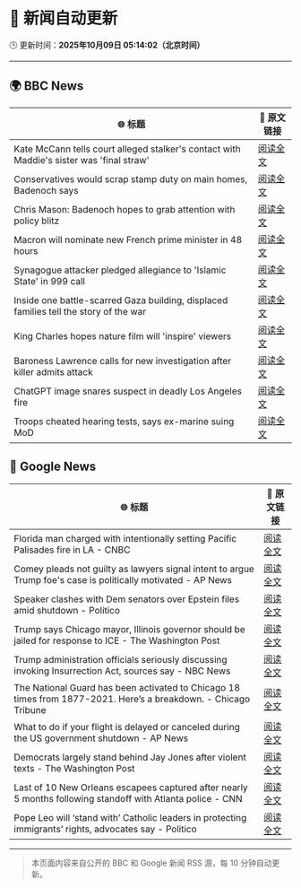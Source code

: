 # 🧠 新闻自动更新

🕒 更新时间：**2025年10月09日 05:14:02（北京时间）**

---

## 🌍 BBC News

| 🌐 标题 | 🔗 原文链接 |
|--------|-------------|
| Kate McCann tells court alleged stalker's contact with Maddie's sister was 'final straw' | [阅读全文](https://www.bbc.com/news/articles/cnvr0723np8o?at_medium=RSS&at_campaign=rss) |
| Conservatives would scrap stamp duty on main homes, Badenoch says | [阅读全文](https://www.bbc.com/news/articles/c20zv94ldpko?at_medium=RSS&at_campaign=rss) |
| Chris Mason: Badenoch hopes to grab attention with policy blitz | [阅读全文](https://www.bbc.com/news/articles/cwywrpelp7jo?at_medium=RSS&at_campaign=rss) |
| Macron will nominate new French prime minister in 48 hours | [阅读全文](https://www.bbc.com/news/articles/cj6xjpee1xjo?at_medium=RSS&at_campaign=rss) |
| Synagogue attacker pledged allegiance to 'Islamic State' in 999 call | [阅读全文](https://www.bbc.com/news/articles/c3drj0dxmr9o?at_medium=RSS&at_campaign=rss) |
| Inside one battle-scarred Gaza building, displaced families tell the story of the war | [阅读全文](https://www.bbc.com/news/articles/cy4jz7l7qv8o?at_medium=RSS&at_campaign=rss) |
| King Charles hopes nature film will 'inspire' viewers | [阅读全文](https://www.bbc.com/news/articles/cd63dxxv9jpo?at_medium=RSS&at_campaign=rss) |
| Baroness Lawrence calls for new investigation after killer admits attack | [阅读全文](https://www.bbc.com/news/articles/c4gj17q2jqgo?at_medium=RSS&at_campaign=rss) |
| ChatGPT image snares suspect in deadly Los Angeles fire | [阅读全文](https://www.bbc.com/news/articles/c8exz5yg14ko?at_medium=RSS&at_campaign=rss) |
| Troops cheated hearing tests, says ex-marine suing MoD | [阅读全文](https://www.bbc.com/news/articles/cvgnrk2jz0no?at_medium=RSS&at_campaign=rss) |

## 📰 Google News

| 🌐 标题 | 🔗 原文链接 |
|--------|-------------|
| Florida man charged with intentionally setting Pacific Palisades fire in LA - CNBC | [阅读全文](https://news.google.com/rss/articles/CBMijAFBVV95cUxPY3BfQVNzSjlzR2dzYm9PenpDcHdZM1FBUEF1MmJUcmNVazJaUzZKOWFFWGEya2lqalJ1TjVOZ3czcVNVZFVEcW92UVlUTFNjd1FRTzYtakJCemZRMTloN2ctMjNPQ0NNTzFCbF9yS1ZrMFpwQ1lnbW1sVmVxd091enhoSjNZcEJUamMyedIBkgFBVV95cUxNWm1oOHhSS3JVQXN4SURCOGluMUZwUWh5OWN5dTg0V0NQUmdqWnFaWVRVSGhiQ090WHRHU0F0Y2ViTmpQZEd5dVgyRU5HTG42elotX3drZGFUSmRUaHBQWWpObUZpdkNNa05XcGdUbHFZY1BUQm5uQkNyWE01Z0xhTlVfVWowbHNENVl5REIwY1MzUQ?oc=5) |
| Comey pleads not guilty as lawyers signal intent to argue Trump foe's case is politically motivated - AP News | [阅读全文](https://news.google.com/rss/articles/CBMitAFBVV95cUxOS1ExZTJydXNqZkRnZ3hZdkY2QUFRd2Z4M3puTW93dUpQWm9ucDZMTzc3cnNCMnN0anRsM3BCZnJCbXE5SDZkdkFORktFVm1qbjI4bTJxejJ5NEdCUmlWSWFidVFJVXY4TjlLcWtjT1lndzZRUXV6TGpUQlI0UmdWLUVyRzNpcnpHYzdkbWRCajZZZUJZREJlek1Lb1ZfUDZMOFVjS3Y0NGRiRUFFMkVIV010bm4?oc=5) |
| Speaker clashes with Dem senators over Epstein files amid shutdown - Politico | [阅读全文](https://news.google.com/rss/articles/CBMikwFBVV95cUxPYkJ0THRNN0RYdXNpbnh4OWpHUU1kMW1EMExSWUhqS0dMMy10a2c0VE93bmhldGVoM29BWDBsdTJLMHoyTTZ0a29GRFhjS2FvV0dtcnozNS11QlFPQjlmZmNqZ0RhLWlIWG50cE9NUER3eG1MRjJ4Nkx1Njk1SHlac1pVWVF2TEtyX3lEbmlrTXdsaHc?oc=5) |
| Trump says Chicago mayor, Illinois governor should be jailed for response to ICE - The Washington Post | [阅读全文](https://news.google.com/rss/articles/CBMikAFBVV95cUxQa1ZibEcyWHdUWDFoNVRhX3BDanE4OG1kXzlLR3hZdkRZaWhCc3oxaWx3WEFjdGNWRmhZOVZWQU9SR1N1MmRMVi1iS1NSdEpCckowR2JKRXhLLWNxVER2Z0VBYzhSZkZ3Q2I4V21pX2o1anpHZEZucTR0ZTJyUUxFWDJwUzEyQUVocHdIaWRoLUw?oc=5) |
| Trump administration officials seriously discussing invoking Insurrection Act, sources say - NBC News | [阅读全文](https://news.google.com/rss/articles/CBMixwFBVV95cUxNeVV2R182bW52RHdZNU1mMzVhenJKOFYwXzVvZW1XX21CYVFETzJKQlJBX3I2eWV6WWplZE9aX1N1bDRIUXlkRXZPM21JWkNGcXdUYldDUEdFdjdVOGdvaDNUSm1vcHFaUW1jTDhyVnNEdjFrYTZxZENwUUFjeVBEQjdrZnM3VkNNUVRXT1ppNFV5N1JGUk8tcGJnS0pPeHBTN29OVGFPSzNiQjUxQlVfUW15aE01V1lmVk1MS1JEUTNNbjEwakc40gFWQVVfeXFMTVI4VUUxbnZPVUFMWHJYU3pZbVhDaGI1V3ZSRE5kYVgxRXpDWlFvVThUM09GYXdCc3AtVU5zTHp4c2tBZ1YyQzVvUGdpN3MzVEYzUlA2NWc?oc=5) |
| The National Guard has been activated to Chicago 18 times from 1877-2021. Here’s a breakdown. - Chicago Tribune | [阅读全文](https://news.google.com/rss/articles/CBMijAFBVV95cUxPaDBBYXJLYTJkMnN6NDZyanRjemFEMkVtUHdSZWNuZlNSWDdYeGRjOGQyY0dRa0JXY29tandPRU5mcjFWdWJZZk5XOGo0SklWMzNKZUQ4bjB4Vk8tYXRqYkhsQjFHYTZPZ0t5RHV4SURBaWsxZGZwbkI2WEJOdWw1Z3NERldjanhkUVVsRw?oc=5) |
| What to do if your flight is delayed or canceled during the US government shutdown - AP News | [阅读全文](https://news.google.com/rss/articles/CBMirwFBVV95cUxOckpZOWhVbDFyd3c1a2tBWjc4WXZzYkd0VXc2ZVc4eUc1NHJyWkNBaDFWVUhuRmpOSkQzUERnLTU1Wjc5VVhiQmJQMGxsVk9Ma1FTdXRjaXRJR2ZqQ09scDFERS1jSWY2dmpkejVIaGVmWWZobGwtR2RxNXBzOUpqYTRyVE5BN1Z2V21tXzV0X2NqcE5LczFtYVpQWVd2bmsyeU1nZmJJdlA5TE9uMWM0?oc=5) |
| Democrats largely stand behind Jay Jones after violent texts - The Washington Post | [阅读全文](https://news.google.com/rss/articles/CBMinwFBVV95cUxQMU9ORG9DYVl6MUoycUxWNkk1Zkc3WnBGc05tNDBtZnBNQVMzYVR1TUhveTIzTG1xUDlacWt5RUo1VUI5b1ZxdjRDT2gwVmxOZWx0ZGRHOGs2eTZqOWMxd1BRUGRHazZ0VUZjaERtUk5ERTd1U0xvWUxmXzgycUt0QnhNMlBkODNkOG9PR1FHNGdzN3VGQnRINURmbTRxT00?oc=5) |
| Last of 10 New Orleans escapees captured after nearly 5 months following standoff with Atlanta police - CNN | [阅读全文](https://news.google.com/rss/articles/CBMigAFBVV95cUxQMzBYQ0VsTTBRYkc1YXBiVWNST1dxSGkxNDktR3J4R3drb2QtYTdoUmFkbzZwdFlHcWdqb0tvdG13M3pncTVNWmZ1c0JCV0xLRXFSVmdtSXJzQVBMVTAxNUtZWWw5a2JRTk1mbG1wUlhGcHE1emJPbHJiMmRrUzFWSw?oc=5) |
| Pope Leo will ‘stand with’ Catholic leaders in protecting immigrants’ rights, advocates say - Politico | [阅读全文](https://news.google.com/rss/articles/CBMigwFBVV95cUxNWFd5XzgxX095ekFoaUZ3aG5SZGJsTnZsTTU5cF92VGY4XzVnVjY2MlRqWHZfRVNsVHFMLXNybXljemZ3SHVxM3d6T0pmc1RZc1dfZlp2dWlFUUdpaTc0QTNndDBEYUlzUUQydkhMZkhTa19WZDFOZnJnajFQZGRmeDVJTQ?oc=5) |

---
> 本页面内容来自公开的 BBC 和 Google 新闻 RSS 源，每 10 分钟自动更新。